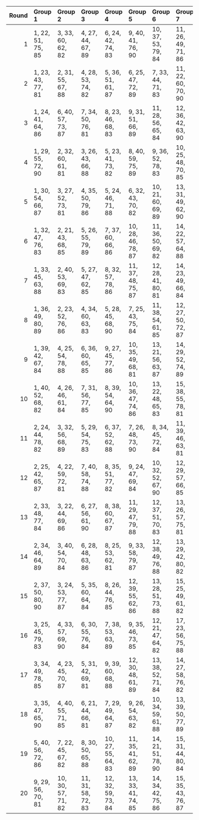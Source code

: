|   Round | Group 1           | Group 2            | Group 3            | Group 4            | Group 5            | Group 6            | Group 7            | Group 8            | Group 9            | Group 10           | Group 11      | Group 12      | Group 13      | Group 14       | Group 15       | Group 16       | Group 17       | Group 18       | Group 19       | Group 20       |
|--------:|:------------------|:-------------------|:-------------------|:-------------------|:-------------------|:-------------------|:-------------------|:-------------------|:-------------------|:-------------------|:--------------|:--------------|:--------------|:---------------|:---------------|:---------------|:---------------|:---------------|:---------------|:---------------|
|       1 | 1, 22, 51, 75, 85 | 3, 33, 60, 62, 82  | 4, 27, 44, 67, 89  | 6, 24, 42, 74, 83  | 9, 40, 41, 76, 90  | 10, 37, 53, 79, 84 | 11, 26, 49, 71, 86 | 14, 31, 59, 68, 87 | 17, 36, 58, 64, 81 | 19, 35, 48, 80, 88 | 2, 30, 56, 73 | 5, 38, 57, 77 | 7, 32, 46, 65 | 8, 21, 52, 70  | 12, 34, 54, 69 | 13, 23, 47, 78 | 15, 39, 45, 66 | 16, 28, 43, 72 | 18, 25, 55, 63 | 20, 29, 50, 61 |
|       2 | 1, 23, 43, 77, 81 | 2, 31, 55, 67, 88  | 4, 28, 53, 74, 82  | 5, 36, 51, 61, 87  | 6, 25, 47, 72, 89  | 7, 33, 44, 71, 83  | 11, 22, 60, 70, 90 | 15, 21, 54, 73, 86 | 16, 29, 41, 78, 84 | 20, 37, 58, 69, 85 | 3, 39, 48, 76 | 8, 24, 56, 80 | 9, 30, 59, 64 | 10, 38, 45, 62 | 12, 35, 52, 75 | 13, 27, 46, 66 | 14, 32, 50, 63 | 17, 40, 49, 65 | 18, 26, 42, 68 | 19, 34, 57, 79 |
|       3 | 1, 24, 41, 64, 86 | 6, 40, 57, 73, 87  | 7, 34, 50, 76, 81  | 8, 23, 46, 68, 83  | 9, 31, 51, 66, 89  | 11, 28, 56, 65, 84 | 12, 36, 42, 63, 90 | 16, 32, 45, 80, 85 | 17, 38, 48, 72, 82 | 18, 27, 53, 70, 88 | 2, 35, 54, 74 | 3, 21, 58, 71 | 4, 29, 43, 62 | 5, 37, 49, 67  | 10, 39, 44, 75 | 13, 25, 59, 69 | 14, 33, 55, 61 | 15, 22, 52, 79 | 19, 30, 60, 78 | 20, 26, 47, 77 |
|       4 | 1, 29, 55, 72, 90 | 2, 32, 60, 61, 81  | 3, 26, 43, 66, 88  | 5, 23, 41, 73, 82  | 8, 40, 59, 75, 89  | 9, 36, 52, 78, 83  | 10, 25, 48, 70, 85 | 13, 30, 58, 67, 86 | 18, 34, 47, 80, 87 | 19, 21, 50, 74, 84 | 4, 37, 56, 76 | 6, 31, 45, 64 | 7, 39, 51, 69 | 11, 33, 53, 68 | 12, 22, 46, 77 | 14, 38, 44, 65 | 15, 27, 42, 71 | 16, 35, 57, 63 | 17, 24, 54, 62 | 20, 28, 49, 79 |
|       5 | 1, 30, 54, 66, 87 | 3, 27, 52, 73, 81  | 4, 35, 50, 79, 86  | 5, 24, 46, 71, 88  | 6, 32, 43, 70, 82  | 10, 21, 60, 69, 89 | 13, 31, 49, 62, 90 | 14, 39, 53, 72, 85 | 15, 28, 59, 77, 83 | 20, 36, 57, 68, 84 | 2, 38, 47, 75 | 7, 23, 55, 80 | 8, 29, 58, 63 | 9, 37, 44, 61  | 11, 34, 51, 74 | 12, 26, 45, 65 | 16, 40, 48, 64 | 17, 25, 41, 67 | 18, 33, 56, 78 | 19, 22, 42, 76 |
|       6 | 1, 32, 47, 76, 83 | 2, 21, 43, 68, 85  | 5, 26, 55, 79, 89  | 7, 37, 60, 66, 86  | 10, 28, 46, 78, 87 | 11, 36, 50, 69, 82 | 14, 22, 57, 64, 88 | 15, 30, 53, 75, 90 | 17, 27, 51, 63, 84 | 20, 33, 54, 65, 81 | 3, 29, 59, 67 | 4, 39, 52, 80 | 6, 34, 41, 77 | 8, 31, 48, 71  | 9, 23, 42, 62  | 12, 25, 56, 74 | 13, 40, 45, 61 | 16, 38, 58, 73 | 18, 35, 44, 72 | 19, 24, 49, 70 |
|       7 | 1, 33, 45, 63, 88 | 2, 40, 53, 69, 83  | 5, 27, 47, 62, 85  | 8, 32, 57, 78, 86  | 11, 37, 48, 75, 87 | 12, 28, 41, 80, 81 | 14, 23, 49, 66, 84 | 16, 39, 56, 79, 82 | 19, 25, 58, 77, 90 | 20, 22, 43, 73, 89 | 3, 30, 46, 72 | 4, 38, 42, 64 | 6, 35, 59, 71 | 7, 24, 52, 61  | 9, 21, 55, 65  | 10, 29, 51, 76 | 13, 34, 44, 68 | 15, 26, 60, 74 | 17, 31, 50, 70 | 18, 36, 54, 67 |
|       8 | 1, 36, 49, 80, 89 | 2, 23, 52, 76, 86  | 4, 34, 60, 63, 83  | 5, 28, 45, 68, 90  | 7, 25, 43, 75, 84  | 11, 38, 54, 61, 85 | 12, 27, 50, 72, 87 | 14, 24, 48, 79, 81 | 15, 32, 41, 69, 88 | 18, 37, 59, 65, 82 | 3, 31, 57, 74 | 6, 39, 58, 78 | 8, 33, 47, 66 | 9, 22, 53, 71  | 10, 40, 42, 77 | 13, 35, 55, 70 | 16, 21, 46, 67 | 17, 29, 44, 73 | 19, 26, 56, 64 | 20, 30, 51, 62 |
|       9 | 1, 39, 42, 67, 84 | 4, 25, 54, 78, 88  | 6, 36, 60, 65, 85  | 9, 27, 45, 77, 86  | 10, 35, 49, 68, 81 | 13, 21, 56, 63, 87 | 14, 29, 52, 74, 89 | 16, 26, 50, 62, 83 | 17, 34, 43, 71, 90 | 19, 31, 46, 75, 82 | 2, 28, 58, 66 | 3, 38, 51, 80 | 5, 33, 59, 76 | 7, 30, 47, 70  | 8, 22, 41, 61  | 11, 24, 55, 73 | 12, 40, 44, 79 | 15, 37, 57, 72 | 18, 23, 48, 69 | 20, 32, 53, 64 |
|      10 | 1, 40, 52, 68, 82 | 4, 26, 46, 61, 84  | 7, 31, 56, 77, 85  | 8, 39, 54, 64, 90  | 10, 36, 47, 74, 86 | 13, 22, 48, 65, 83 | 15, 38, 55, 78, 81 | 18, 24, 57, 76, 89 | 19, 32, 44, 62, 87 | 20, 21, 42, 72, 88 | 2, 29, 45, 71 | 3, 37, 41, 63 | 5, 34, 58, 70 | 6, 23, 51, 79  | 9, 28, 50, 75  | 11, 27, 59, 80 | 12, 33, 43, 67 | 14, 25, 60, 73 | 16, 30, 49, 69 | 17, 35, 53, 66 |
|      11 | 2, 24, 44, 78, 82 | 3, 32, 56, 68, 89  | 5, 29, 54, 75, 83  | 6, 37, 52, 62, 88  | 7, 26, 48, 73, 90  | 8, 34, 45, 72, 84  | 11, 39, 46, 63, 81 | 16, 22, 55, 74, 87 | 17, 30, 42, 79, 85 | 20, 38, 59, 70, 86 | 1, 35, 58, 61 | 4, 21, 49, 77 | 9, 25, 57, 80 | 10, 31, 41, 65 | 12, 23, 60, 71 | 13, 36, 53, 76 | 14, 28, 47, 67 | 15, 33, 51, 64 | 18, 40, 50, 66 | 19, 27, 43, 69 |
|      12 | 2, 25, 42, 65, 87 | 4, 22, 59, 72, 81  | 7, 40, 58, 74, 88  | 8, 35, 51, 77, 82  | 9, 24, 47, 69, 84  | 10, 32, 52, 67, 90 | 12, 29, 57, 66, 85 | 17, 33, 46, 80, 86 | 18, 39, 49, 73, 83 | 19, 28, 54, 71, 89 | 1, 31, 60, 79 | 3, 36, 55, 75 | 5, 30, 44, 63 | 6, 38, 50, 68  | 11, 21, 45, 76 | 13, 37, 43, 64 | 14, 26, 41, 70 | 15, 34, 56, 62 | 16, 23, 53, 61 | 20, 27, 48, 78 |
|      13 | 2, 33, 48, 77, 84 | 3, 22, 44, 69, 86  | 6, 27, 56, 61, 90  | 8, 38, 60, 67, 87  | 11, 29, 47, 79, 88 | 12, 37, 51, 70, 83 | 13, 26, 57, 75, 81 | 15, 23, 58, 65, 89 | 18, 28, 52, 64, 85 | 20, 34, 55, 66, 82 | 1, 25, 50, 71 | 4, 30, 41, 68 | 5, 21, 53, 80 | 7, 35, 42, 78  | 9, 32, 49, 72  | 10, 24, 43, 63 | 14, 40, 46, 62 | 16, 31, 54, 76 | 17, 39, 59, 74 | 19, 36, 45, 73 |
|      14 | 2, 34, 46, 64, 89 | 3, 40, 54, 70, 84  | 6, 28, 48, 63, 86  | 8, 25, 53, 62, 81  | 9, 33, 58, 79, 87  | 12, 38, 49, 76, 88 | 13, 29, 42, 80, 82 | 15, 24, 50, 67, 85 | 17, 21, 57, 61, 83 | 20, 23, 44, 74, 90 | 1, 26, 59, 78 | 4, 31, 47, 73 | 5, 39, 43, 65 | 7, 36, 41, 72  | 10, 22, 56, 66 | 11, 30, 52, 77 | 14, 35, 45, 69 | 16, 27, 60, 75 | 18, 32, 51, 71 | 19, 37, 55, 68 |
|      15 | 2, 37, 50, 80, 90 | 3, 24, 53, 77, 87  | 5, 35, 60, 64, 84  | 8, 26, 44, 76, 85  | 12, 39, 55, 62, 86 | 13, 28, 51, 73, 88 | 15, 25, 49, 61, 82 | 16, 33, 42, 70, 89 | 18, 30, 45, 74, 81 | 19, 38, 41, 66, 83 | 1, 27, 57, 65 | 4, 32, 58, 75 | 6, 29, 46, 69 | 7, 21, 59, 79  | 9, 34, 48, 67  | 10, 23, 54, 72 | 11, 40, 43, 78 | 14, 36, 56, 71 | 17, 22, 47, 68 | 20, 31, 52, 63 |
|      16 | 3, 25, 45, 79, 83 | 4, 33, 57, 69, 90  | 6, 30, 55, 76, 84  | 7, 38, 53, 63, 89  | 9, 35, 46, 73, 85  | 12, 21, 47, 64, 82 | 17, 23, 56, 75, 88 | 18, 31, 43, 61, 86 | 19, 40, 51, 67, 81 | 20, 39, 41, 71, 87 | 1, 28, 44, 70 | 2, 36, 59, 62 | 5, 22, 50, 78 | 8, 27, 49, 74  | 10, 26, 58, 80 | 11, 32, 42, 66 | 13, 24, 60, 72 | 14, 37, 54, 77 | 15, 29, 48, 68 | 16, 34, 52, 65 |
|      17 | 3, 34, 49, 78, 85 | 4, 23, 45, 70, 87  | 5, 31, 42, 69, 81  | 9, 39, 60, 68, 88  | 12, 30, 48, 61, 89 | 13, 38, 52, 71, 84 | 14, 27, 58, 76, 82 | 16, 24, 59, 66, 90 | 19, 29, 53, 65, 86 | 20, 35, 56, 67, 83 | 1, 37, 46, 74 | 2, 26, 51, 72 | 6, 22, 54, 80 | 7, 28, 57, 62  | 8, 36, 43, 79  | 10, 33, 50, 73 | 11, 25, 44, 64 | 15, 40, 47, 63 | 17, 32, 55, 77 | 18, 21, 41, 75 |
|      18 | 3, 35, 47, 65, 90 | 4, 40, 55, 71, 85  | 6, 21, 44, 66, 81  | 7, 29, 49, 64, 87  | 9, 26, 54, 63, 82  | 10, 34, 59, 61, 88 | 13, 39, 50, 77, 89 | 14, 30, 43, 80, 83 | 16, 25, 51, 68, 86 | 18, 22, 58, 62, 84 | 1, 38, 56, 69 | 2, 27, 41, 79 | 5, 32, 48, 74 | 8, 37, 42, 73  | 11, 23, 57, 67 | 12, 31, 53, 78 | 15, 36, 46, 70 | 17, 28, 60, 76 | 19, 33, 52, 72 | 20, 24, 45, 75 |
|      19 | 5, 40, 56, 72, 86 | 7, 22, 45, 67, 82  | 8, 30, 50, 65, 88  | 10, 27, 55, 64, 83 | 11, 35, 41, 62, 89 | 14, 21, 51, 78, 90 | 15, 31, 44, 80, 84 | 16, 37, 47, 71, 81 | 17, 26, 52, 69, 87 | 19, 23, 59, 63, 85 | 1, 34, 53, 73 | 2, 39, 57, 70 | 3, 28, 42, 61 | 4, 36, 48, 66  | 6, 33, 49, 75  | 9, 38, 43, 74  | 12, 24, 58, 68 | 13, 32, 54, 79 | 18, 29, 60, 77 | 20, 25, 46, 76 |
|      20 | 9, 29, 56, 70, 81 | 10, 30, 57, 71, 82 | 11, 31, 58, 72, 83 | 12, 32, 59, 73, 84 | 13, 33, 41, 74, 85 | 14, 34, 42, 75, 86 | 15, 35, 43, 76, 87 | 16, 36, 44, 77, 88 | 17, 37, 45, 78, 89 | 18, 38, 46, 79, 90 | 1, 21, 48, 62 | 2, 22, 49, 63 | 3, 23, 50, 64 | 4, 24, 51, 65  | 5, 25, 52, 66  | 6, 26, 53, 67  | 7, 27, 54, 68  | 8, 28, 55, 69  | 19, 39, 47, 61 | 20, 40, 60, 80 |